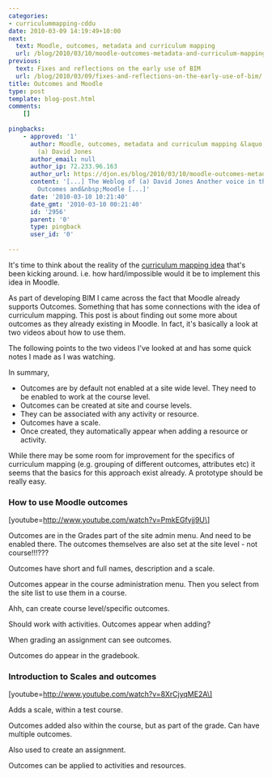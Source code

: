 ```yaml
---
categories:
- curriculummapping-cddu
date: 2010-03-09 14:19:49+10:00
next:
  text: Moodle, outcomes, metadata and curriculum mapping
  url: /blog/2010/03/10/moodle-outcomes-metadata-and-curriculum-mapping/
previous:
  text: Fixes and reflections on the early use of BIM
  url: /blog/2010/03/09/fixes-and-reflections-on-the-early-use-of-bim/
title: Outcomes and Moodle
type: post
template: blog-post.html
comments:
    []
    
pingbacks:
    - approved: '1'
      author: Moodle, outcomes, metadata and curriculum mapping &laquo; The Weblog of
        (a) David Jones
      author_email: null
      author_ip: 72.233.96.163
      author_url: https://djon.es/blog/2010/03/10/moodle-outcomes-metadata-and-curriculum-mapping/
      content: '[...] The Weblog of (a) David Jones Another voice in the blogosphere    &laquo;
        Outcomes and&nbsp;Moodle [...]'
      date: '2010-03-10 10:21:40'
      date_gmt: '2010-03-10 00:21:40'
      id: '2956'
      parent: '0'
      type: pingback
      user_id: '0'
    
---
```

It's time to think about the reality of the [curriculum mapping idea](/blog/research/curriculum-mapping/) that's been kicking around. i.e. how hard/impossible would it be to implement this idea in Moodle.

As part of developing BIM I came across the fact that Moodle already supports Outcomes. Something that has some connections with the idea of curriculum mapping. This post is about finding out some more about outcomes as they already existing in Moodle. In fact, it's basically a look at two videos about how to use them.

The following points to the two videos I've looked at and has some quick notes I made as I was watching.

In summary,

- Outcomes are by default not enabled at a site wide level. They need to be enabled to work at the course level.
- Outcomes can be created at site and course levels.
- They can be associated with any activity or resource.
- Outcomes have a scale.
- Once created, they automatically appear when adding a resource or activity.

While there may be some room for improvement for the specifics of curriculum mapping (e.g. grouping of different outcomes, attributes etc) it seems that the basics for this approach exist already. A prototype should be really easy.

### How to use Moodle outcomes

\[youtube=http://www.youtube.com/watch?v=PmkEGfvjj9U\]

Outcomes are in the Grades part of the site admin menu. And need to be enabled there. The outcomes themselves are also set at the site level - not course!!!???

Outcomes have short and full names, description and a scale.

Outcomes appear in the course administration menu. Then you select from the site list to use them in a course.

Ahh, can create course level/specific outcomes.

Should work with activities. Outcomes appear when adding?

When grading an assignment can see outcomes.

Outcomes do appear in the gradebook.

### Introduction to Scales and outcomes

\[youtube=http://www.youtube.com/watch?v=8XrCjyqME2A\]

Adds a scale, within a test course.

Outcomes added also within the course, but as part of the grade. Can have multiple outcomes.

Also used to create an assignment.

Outcomes can be applied to activities and resources.